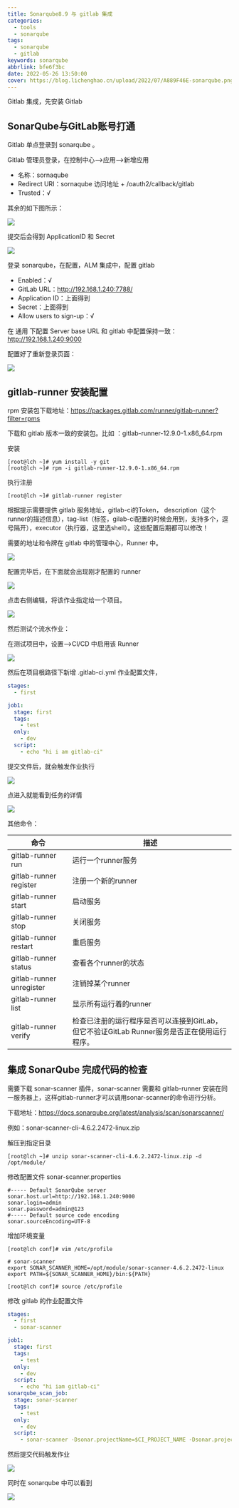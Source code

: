 ```yaml
---
title: Sonarqube8.9 与 gitlab 集成
categories: 
  - tools
  - sonarqube
tags:
  - sonarqube
  - gitlab
keywords: sonarqube
abbrlink: bfe6f3bc
date: 2022-05-26 13:50:00
cover: https://blog.lichenghao.cn/upload/2022/07/A889F46E-sonarqube.png
---
```

Gitlab 集成，先安装 Gitlab

## SonarQube与GitLab账号打通

Gitlab 单点登录到 sonarqube 。

Gitlab 管理员登录，在控制中心——>应用——>新增应用

- 名称：sornaqube
- Redirect URI：sornaqube 访问地址 + /oauth2/callback/gitlab
- Trusted：√

其余的如下图所示：

![](https://blog.lichenghao.cn/upload/2022/07/29142616.png)

提交后会得到 ApplicationID 和 Secret

![](https://blog.lichenghao.cn/upload/2022/07/29142817.png)



登录 sonarqube，在配置，ALM 集成中，配置 gitlab

- Enabled：√
- GitLab URL：http://192.168.1.240:7788/
- Application ID：上面得到
- Secret：上面得到
- Allow users to sign-up：√

在 通用 下配置 Server base URL 和 gitlab 中配置保持一致：http://192.168.1.240:9000

配置好了重新登录页面：

![](https://blog.lichenghao.cn/upload/2022/07/29143202.png)





## gitlab-runner 安装配置

rpm 安装包下载地址：https://packages.gitlab.com/runner/gitlab-runner?filter=rpms

下载和  gitlab 版本一致的安装包。比如 ：gitlab-runner-12.9.0-1.x86_64.rpm

安装

```shell
[root@lch ~]# yum install -y git
[root@lch ~]# rpm -i gitlab-runner-12.9.0-1.x86_64.rpm 
```

执行注册

```shell
[root@lch ~]# gitlab-runner register
```

根据提示需要提供 gitlab 服务地址，gitlab-ci的Token， description（这个runner的描述信息），tag-list（标签，gilab-ci配置的时候会用到，支持多个，逗号隔开），executor（执行器，这里选shell）。这些配置后期都可以修改！

需要的地址和令牌在 gitlab 中的管理中心，Runner 中。

![](https://blog.lichenghao.cn/upload/2022/07/29151040.png)

配置完毕后，在下面就会出现刚才配置的 runner 

![](https://blog.lichenghao.cn/upload/2022/07/29151257.png)

点击右侧编辑，将该作业指定给一个项目。

![](https://blog.lichenghao.cn/upload/2022/07/29154917.png)

然后测试个流水作业：

在测试项目中，设置——>CI/CD 中启用该 Runner 

![](https://blog.lichenghao.cn/upload/2022/07/29154314.png)

然后在项目根路径下新增 .gitlab-ci.yml 作业配置文件，

```yaml
stages:
  - first

job1:
  stage: first
  tags: 
    - test
  only:
    - dev
  script:
    - echo "hi i am gitlab-ci"

```

提交文件后，就会触发作业执行

![](https://blog.lichenghao.cn/upload/2022/07/29154609.png)

点进入就能看到任务的详情

![](https://blog.lichenghao.cn/upload/2022/07/29155116.png)





其他命令：

| **命令**                 | **描述**                                                     |
| ------------------------ | ------------------------------------------------------------ |
| gitlab-runner run        | 运行一个runner服务                                           |
| gitlab-runner register   | 注册一个新的runner                                           |
| gitlab-runner start      | 启动服务                                                     |
| gitlab-runner stop       | 关闭服务                                                     |
| gitlab-runner restart    | 重启服务                                                     |
| gitlab-runner status     | 查看各个runner的状态                                         |
| gitlab-runner unregister | 注销掉某个runner                                             |
| gitlab-runner list       | 显示所有运行着的runner                                       |
| gitlab-runner verify     | 检查已注册的运行程序是否可以连接到GitLab，但它不验证GitLab Runner服务是否正在使用运行程序。 |





## 集成 SonarQube 完成代码的检查

需要下载 sonar-scanner 插件，sonar-scanner 需要和 gitlab-runner 安装在同一服务器上，这样gitlab-runner才可以调用sonar-scanner的命令进行分析。

下载地址：https://docs.sonarqube.org/latest/analysis/scan/sonarscanner/

例如：sonar-scanner-cli-4.6.2.2472-linux.zip

解压到指定目录

```shell
[root@lch ~]# unzip sonar-scanner-cli-4.6.2.2472-linux.zip -d /opt/module/
```

修改配置文件 sonar-scanner.properties

```properties
#----- Default SonarQube server
sonar.host.url=http://192.168.1.240:9000
sonar.login=admin 
sonar.password=admin@123
#----- Default source code encoding
sonar.sourceEncoding=UTF-8

```

增加环境变量

```shell
[root@lch conf]# vim /etc/profile

# sonar-scanner
export SONAR_SCANNER_HOME=/opt/module/sonar-scanner-4.6.2.2472-linux
export PATH=${SONAR_SCANNER_HOME}/bin:${PATH}

[root@lch conf]# source /etc/profile
```



修改 gitlab 的作业配置文件

```yaml
stages:
  - first
  - sonar-scanner

job1:
  stage: first
  tags:
    - test
  only:
    - dev
  script:
    - echo "hi iam gitlab-ci"
sonarqube_scan_job:
  stage: sonar-scanner
  tags:
    - test
  only:
    - dev
  script:
    - sonar-scanner -Dsonar.projectName=$CI_PROJECT_NAME -Dsonar.projectKey=$CI_PROJECT_NAME  -Dsonar.language=java -Dsonar.java.binaries=. -Dsonar.host.url=http://192.168.1.240:9000  -Dsonar.login=admin -Dsonar.password=admin@123
```



然后提交代码触发作业

![](https://blog.lichenghao.cn/upload/2022/07/29161249.png)

同时在 sonarqube 中可以看到

![](https://blog.lichenghao.cn/upload/2022/07/29161352.png)

























